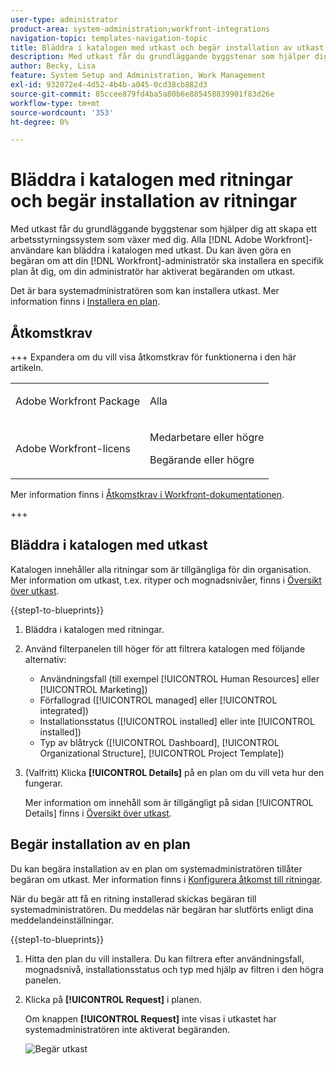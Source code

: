 ```yaml
---
user-type: administrator
product-area: system-administration;workfront-integrations
navigation-topic: templates-navigation-topic
title: Bläddra i katalogen med utkast och begär installation av utkast
description: Med utkast får du grundläggande byggstenar som hjälper dig att skapa ett arbetsstyrningssystem som växer med dig. Alla  [!DNL Adobe Workfront] användare kan bläddra i katalogen med utkast. Du kan även göra en begäran om att din [!DNL Workfront] administratör ska installera en särskild plan åt dig, om administratören har aktiverat en plantrycksbegäran.
author: Becky, Lisa
feature: System Setup and Administration, Work Management
exl-id: 932072e4-4d52-4b4b-a045-0cd38cb882d3
source-git-commit: 85ccee879fd4ba5a80b6e885458839901f83d26e
workflow-type: tm+mt
source-wordcount: '353'
ht-degree: 0%

---
```


# Bläddra i katalogen med ritningar och begär installation av ritningar

Med utkast får du grundläggande byggstenar som hjälper dig att skapa ett arbetsstyrningssystem som växer med dig. Alla [!DNL Adobe Workfront]-användare kan bläddra i katalogen med utkast. Du kan även göra en begäran om att din [!DNL Workfront]-administratör ska installera en specifik plan åt dig, om din administratör har aktiverat begäranden om utkast.

Det är bara systemadministratören som kan installera utkast. Mer information finns i [Installera en plan](../../administration-and-setup/blueprints/blueprints-install.md).

## Åtkomstkrav

+++ Expandera om du vill visa åtkomstkrav för funktionerna i den här artikeln.

<table style="table-layout:auto"> 
 <col> 
 <col> 
 <tbody> 
  <tr> 
   <td role="rowheader">Adobe Workfront Package</td> 
   <td> <p>Alla </p> </td> 
  </tr> 
  <tr> 
   <td role="rowheader">Adobe Workfront-licens</td> 
   <td><p>Medarbetare eller högre</p><p>Begärande eller högre</p>
  </td> 
  </tr> 
 </tbody> 
</table>

Mer information finns i [Åtkomstkrav i Workfront-dokumentationen](/help/quicksilver/administration-and-setup/add-users/access-levels-and-object-permissions/access-level-requirements-in-documentation.md).

+++

## Bläddra i katalogen med utkast

Katalogen innehåller alla ritningar som är tillgängliga för din organisation. Mer information om utkast, t.ex. rityper och mognadsnivåer, finns i [Översikt över utkast](../../administration-and-setup/blueprints/blueprints-overview.md).

{{step1-to-blueprints}}

1. Bläddra i katalogen med ritningar.
1. Använd filterpanelen till höger för att filtrera katalogen med följande alternativ:

   * Användningsfall (till exempel [!UICONTROL Human Resources] eller [!UICONTROL Marketing])
   * Förfallograd ([!UICONTROL managed] eller [!UICONTROL integrated])
   * Installationsstatus ([!UICONTROL installed] eller inte [!UICONTROL installed])
   * Typ av blåtryck (<!--Custom Form, -->[!UICONTROL Dashboard], [!UICONTROL Organizational Structure], [!UICONTROL Project Template]<!--, Request Queue, Setup Feature-->)

1. (Valfritt) Klicka **[!UICONTROL Details]** på en plan om du vill veta hur den fungerar.

   Mer information om innehåll som är tillgängligt på sidan [!UICONTROL Details] finns i [Översikt över utkast](../../administration-and-setup/blueprints/blueprints-overview.md).

## Begär installation av en plan

Du kan begära installation av en plan om systemadministratören tillåter begäran om utkast. Mer information finns i [Konfigurera åtkomst till ritningar](../../administration-and-setup/blueprints/configure-access-to-blueprints.md).

När du begär att få en ritning installerad skickas begäran till systemadministratören. Du meddelas när begäran har slutförts enligt dina meddelandeinställningar.

{{step1-to-blueprints}}

1. Hitta den plan du vill installera. Du kan filtrera efter användningsfall, mognadsnivå, installationsstatus och typ med hjälp av filtren i den högra panelen.
1. Klicka på **[!UICONTROL Request]** i planen.

   Om knappen **[!UICONTROL Request]** inte visas i utkastet har systemadministratören inte aktiverat begäranden.

   ![Begär utkast](assets/blueprints-non-admin-request-bp-350x283.png)
